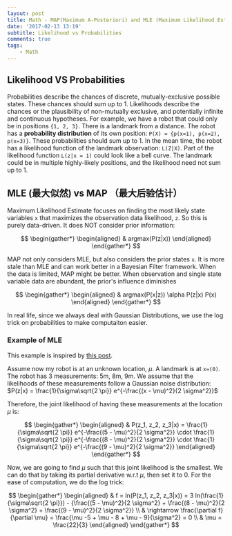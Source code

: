 ```yaml
---
layout: post
title: Math - MAP(Maximum A-Posteriori) and MLE (Maximum Likelihood Estimate)
date: '2017-02-13 13:19'
subtitle: Likelihood vs Probabilities
comments: true
tags:
    - Math
---
```


## Likelihood VS Probabilities

Probabilities describe the chances of discrete, mutually-exclusive possible states. These chances should sum up to 1. Likelihoods describe the chances or the plausibility of non-mutually exclusive, and potentially infinite and continuous hypotheses. For example, we have a robot that could only be in positions `{1, 2, 3}`. There is a landmark from a distance. The robot has a **probability distribution** of its own position: `P(X) = {p(x=1), p(x=2), p(x=3)}`. These probabilities should sum up to 1. In the mean time, the robot has a likelihood function of the landmark observation: `L(Z|X)`. Part of the likelihood function `L(z|x = 1)` could look like a bell curve. The landmark could be in multiple highly-likely positions, and the likelihood need not sum up to 1.

## MLE (最大似然) vs MAP （最大后验估计）

Maximum Likelihood Estimate focuses on finding the most likely state variables `x` that maximizes the observation data likelihood, `z`. So this is purely data-driven. It does NOT consider prior information:

$$
\begin{gather*}
\begin{aligned}
& argmax(P(z|x))
\end{aligned}
\end{gather*}
$$

MAP not only considers MLE, but also considers the prior states `x`. It is more stale than MLE and can work better in a Bayesian Filter framework. When the data is limited, MAP might be better. When observation and single state variable data are abundant, the prior's influence diminishes

$$
\begin{gather*}
\begin{aligned}
& argmax(P(x|z)) \alpha P(z|x) P(x)
\end{aligned}
\end{gather*}
$$

In real life, since we always deal with Gaussian Distributions, we use the log trick on probabilities to make computaiton easier.

### Example of MLE

This example is inspired by [this post](https://sassafras13.github.io/MLEvsMAP/).

Assume now my robot is at an unknown location, $\mu$. A landmark is at `x=(0)`. The robot has 3 measurements: 5m, 8m, 9m. We assume that the likelihoods of these measurements follow a Gaussian noise distribution: $P(z|x) = \frac{1}{\sigma\sqrt{2 \pi}} e^{-\frac{(x - \mu)^2}{2 \sigma^2}}$

Therefore, the joint likelihood of having these measurements at the location $\mu$ is:

$$
\begin{gather*}
\begin{aligned}
& P(z_1, z_2, z_3|x) = \frac{1}{\sigma\sqrt{2 \pi}} e^{-\frac{(5 - \mu)^2}{2 \sigma^2}} \cdot \frac{1}{\sigma\sqrt{2 \pi}} e^{-\frac{(8 - \mu)^2}{2 \sigma^2}} \cdot \frac{1}{\sigma\sqrt{2 \pi}} e^{-\frac{(9 - \mu)^2}{2 \sigma^2}}
\end{aligned}
\end{gather*}
$$

Now, we are going to find $\mu$ such that this joint likelihood is the smallest. We can do that by taking its partial derivative w.r.t $\mu$, then set it to 0. For the ease of computation, we do the log trick:

$$
\begin{gather*}
\begin{aligned}
& f = ln(P(z_1, z_2, z_3|x)) = 3 ln(\frac{1}{\sigma\sqrt{2 \pi}}) - {\frac{(5 - \mu)^2}{2 \sigma^2} + \frac{(8 - \mu)^2}{2 \sigma^2} + \frac{(9 - \mu)^2}{2 \sigma^2}}
\\
& \rightarrow \frac{\partial f}{\partial \mu} = \frac{\mu -5 + \mu - 8 + \mu - 9}{\sigma^2} = 0
\\
& \mu = \frac{22}{3}
\end{aligned}
\end{gather*}
$$
